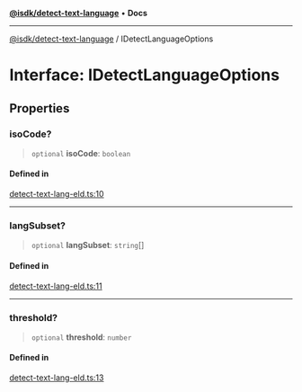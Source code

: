 [**@isdk/detect-text-language**](../README.md) • **Docs**

***

[@isdk/detect-text-language](../globals.md) / IDetectLanguageOptions

# Interface: IDetectLanguageOptions

## Properties

### isoCode?

> `optional` **isoCode**: `boolean`

#### Defined in

[detect-text-lang-eld.ts:10](https://github.com/isdk/detect-text-language.js/blob/55c5de458aba5390ac483a68576a169ee5b00681/src/detect-text-lang-eld.ts#L10)

***

### langSubset?

> `optional` **langSubset**: `string`[]

#### Defined in

[detect-text-lang-eld.ts:11](https://github.com/isdk/detect-text-language.js/blob/55c5de458aba5390ac483a68576a169ee5b00681/src/detect-text-lang-eld.ts#L11)

***

### threshold?

> `optional` **threshold**: `number`

#### Defined in

[detect-text-lang-eld.ts:13](https://github.com/isdk/detect-text-language.js/blob/55c5de458aba5390ac483a68576a169ee5b00681/src/detect-text-lang-eld.ts#L13)
